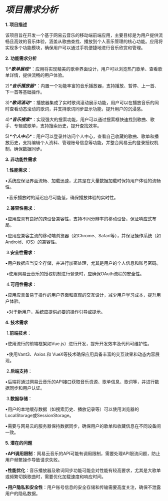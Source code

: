 # ***项目需求分析***



**1. 项目描述**

该项目旨在开发一个基于网易云音乐的移动端前端应用，主要目标是为用户提供流畅且高效的音乐体验，涵盖从歌曲查找、播放到个人音乐管理的核心功能。应用将实现多个功能模块，确保用户可以通过手机便捷地进行音乐欣赏和管理。



**2. 功能需求分析**

1)***\*歌单展现\****：应用将实现精美的歌单界面设计，用户可以浏览热门歌单、查看歌单详情，提供流畅的用户体验。

2)***\*音乐播放器\****：内置一个功能丰富的音乐播放器，支持播放、暂停、上一首、下一首等基础操作。

3)***\*歌词滚动\****：播放器集成了实时歌词滚动展示功能，用户可以在播放音乐的同时查看动态滚动的歌词，并支持歌词同步显示功能，提升用户的沉浸感。

4)***\*音乐搜索\****：实现强大的搜索功能，用户可以通过搜索框快速找到歌曲、歌手、专辑或歌单，支持搜索历史，提升查找效率。

5)***\*个人中心\****：用户可以登录并访问个人中心，查看自己收藏的歌曲、歌单和播放历史，支持编辑个人资料、管理账号信息等功能，并整合网易云的登录授权机制，确保数据同步。



**3. 非功能性需求**

​	1.**性能需求**：

​	•系统应保证界面流畅、加载迅速，尤其是在大量数据加载时保持用户体验的流畅性。

​	•音乐播放时的延迟应尽可能低，确保播放体验的实时性。

​	2.**兼容性需求**：

​	•应用应具有良好的跨设备兼容性，支持不同分辨率的移动设备，保证响应式布局。

​	•应用应兼容主流的移动端浏览器（如Chrome、Safari等），并保证操作系统（如Android、iOS）的兼容性。

​	3.**安全性需求**：

​	•用户数据应当安全存储，并进行加密处理，尤其是用户的个人信息和账号密码。

​	•使用网易云音乐的授权机制进行登录时，应确保OAuth流程的安全性。

​	4.**可用性需求**：

​	•应用应具备易于操作的用户界面和直观的交互设计，减少用户学习成本，提升用户体验。

​	•对于新用户，系统应提供必要的操作引导或提示。



**4. 技术需求**

​	1.**前端技术**：

​	•使用流行的前端框架如Vue.js）进行开发，提升开发效率及代码可维护性。

​	•使用Vant3、Axios 和 VueX等技术确保应用具备丰富的交互效果和动态内容展现。

​	2.**后端支持**：

​	•后端将通过网易云音乐的API接口获取音乐资源、歌单信息、歌词等，并进行数据同步和用户认证。

​	3.**数据存储**：

​	•用户的本地缓存数据（如搜索历史、播放记录等）可以使用浏览器的LocalStorage或SessionStorage。

​	•需要与网易云的服务器保持数据同步，确保用户的歌单和收藏信息在不同设备间一致。



**5. 潜在的问题**

​	•**API调用限制**：网易云音乐的API可能有调用限制，需要处理API限流问题，防止用户频繁操作导致请求失败。

​	•**性能优化**：音乐播放器及歌词同步功能可能会对性能有较高要求，尤其是大歌单或频繁切换歌曲时，需要优化加载速度和响应时间。

​	•**用户隐私和安全性**：用户账号信息的安全存储和传输需要高度关注，确保不泄露用户的隐私数据。

